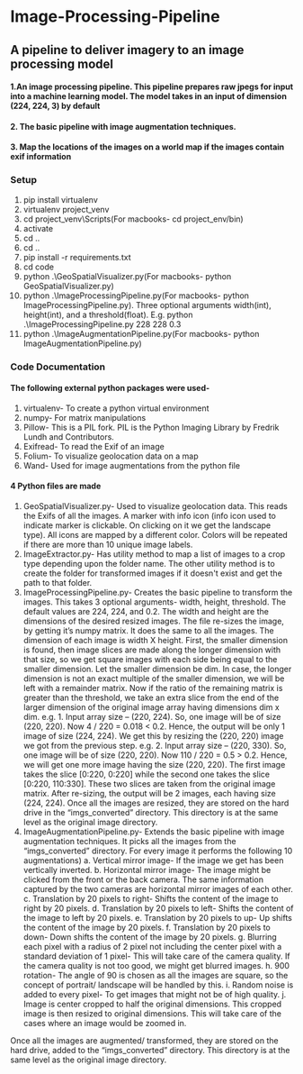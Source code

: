 # Image-Processing-Pipeline

## A pipeline to deliver imagery to an image processing model

#### 1.An image processing pipeline. This pipeline prepares raw jpegs for input into a machine learning model. The model takes in an input of dimension (224, 224, 3) by default
#### 2. The basic pipeline with image augmentation techniques.
#### 3. Map the locations of the images on a world map if the images contain exif information

### Setup
1) pip install virtualenv
2) virtualenv project_venv
3) cd project_venv\Scripts(For macbooks- cd project_env/bin)
4) activate
5) cd ..
6) cd ..
7) pip install -r requirements.txt
8) cd code
9) python .\GeoSpatialVisualizer.py(For macbooks- python GeoSpatialVisualizer.py)
10) python .\ImageProcessingPipeline.py(For macbooks- python ImageProcessingPipeline.py). Three
optional arguments width(int), height(int), and a threshold(float). E.g. python
.\ImageProcessingPipeline.py 228 228 0.3
11) python .\ImageAugmentationPipeline.py(For macbooks- python ImageAugmentationPipeline.py)

### Code Documentation

#### The following external python packages were used-
1)	virtualenv- To create a python virtual environment
2)	numpy- For matrix manipulations
3)	Pillow- This is a PIL fork. PIL is the Python Imaging Library by Fredrik Lundh and Contributors.
4)	Exifread- To read the Exif of an image
5)	Folium- To visualize geolocation data on a map
6)	Wand- Used for image augmentations from the python file

#### 4 Python files are made
1)	GeoSpatialVisualizer.py- Used to visualize geolocation data. This reads the Exifs of all the images. A marker with info icon (info icon used to indicate marker is clickable. On clicking on it we get the landscape type). All icons are mapped by a different color. Colors will be repeated if there are more than 10 unique image labels.  
2)	ImageExtractor.py- Has utility method to map a list of images to a crop type depending upon the folder name. The other utility method is to create the folder for transformed images if it doesn't exist and get the path to that folder.
3)	ImageProcessingPipeline.py- Creates the basic pipeline to transform the images. This takes 3 optional arguments- width, height, threshold. The default values are 224, 224, and 0.2. The width and height are the dimensions of the desired resized images. The file re-sizes the image, by getting it’s numpy matrix. It does the same to all the images. The dimension of each image is width X height. First, the smaller dimension is found, then image slices are made along the longer dimension with that size, so we get square images with each side being equal to the smaller dimension. Let the smaller dimension be dim. In case, the longer dimension is not an exact multiple of the smaller dimension, we will be left with a remainder matrix. Now if the ratio of the remaining matrix is greater than the threshold, we take an extra slice from the end of the larger dimension of the original image array having dimensions dim x dim. 
e.g. 1. Input array size – (220, 224). So, one image will be of size (220, 220). Now 4 / 220 = 0.018 < 0.2. Hence, the output will be only 1 image of size (224, 224). We get this by resizing the (220, 220) image we got from the previous step. 
e.g. 2. Input array size – (220, 330). So, one image will be of size (220, 220). Now 110 / 220 = 0.5 > 0.2. Hence, we will get one more image having the size (220, 220). The first image takes the slice [0:220, 0:220] while the second one takes the slice [0:220, 110:330]. These two slices are taken from the original image matrix. After re-sizing, the output will be 2 images, each having size (224, 224). 
Once all the images are resized, they are stored on the hard drive in the “imgs_converted” directory. This directory is at the same level as the original image directory. 
4)	ImageAugmentationPipeline.py- Extends the basic pipeline with image augmentation techniques. It picks all the images from the “imgs_converted” directory. For every image it performs the following 10 augmentations) 
a.	Vertical mirror image- If the image we get has been vertically inverted.
b.	Horizontal mirror image- The image might be clicked from the front or the back camera. The same information captured by the two cameras are horizontal mirror images of each other. 
c.	Translation by 20 pixels to right- Shifts the content of the image to right by 20 pixels. 
d.	Translation by 20 pixels to left- Shifts the content of the image to left by 20 pixels.
e.	Translation by 20 pixels to up- Up shifts the content of the image by 20 pixels.
f.	Translation by 20 pixels to down- Down shifts the content of the image by 20 pixels.
g.	Blurring each pixel with a radius of 2 pixel not including the center pixel with a standard deviation of 1 pixel- This will take care of the camera quality. If the camera quality is not too good, we might get blurred images. 
h.	900 rotation- The angle of 90 is chosen as all the images are square, so the concept of portrait/ landscape will be handled by this. 
i.	 Random noise is added to every pixel- To get images that might not be of high quality. 
j.	Image is center cropped to half the original dimensions. This cropped image is then resized to original dimensions. This will take care of the cases where an image would be zoomed in.


Once all the images are augmented/ transformed, they are stored on the hard drive, added to
the “imgs_converted” directory. This directory is at the same level as the original image
directory.
